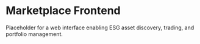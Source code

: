 # Marketplace Frontend

Placeholder for a web interface enabling ESG asset discovery, trading, and portfolio management.
